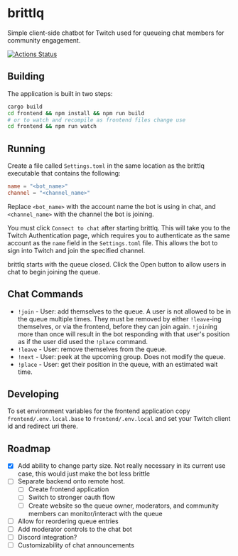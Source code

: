 # brittlq

Simple client-side chatbot for Twitch used for queueing chat members for community engagement.

[![Actions Status](https://github.com/brittlq/brittlq/workflows/CI/badge.svg)](https://github.com/brittlq/brittlq/actions)

## Building

The application is built in two steps:

```bash
cargo build
cd frontend && npm install && npm run build
# or to watch and recompile as frontend files change use
cd frontend && npm run watch
```

## Running

Create a file called `Settings.toml` in the same location as the brittlq executable that contains the following:

```toml
name = "<bot_name>"
channel = "<channel_name>"
```

Replace `<bot_name>` with the account name the bot is using in chat, and `<channel_name>` with the channel the bot is joining.

You must click `Connect to chat` after starting brittlq. This will take you to the Twitch Authentication page, which requires you to authenticate as the same account as the `name` field in the `Settings.toml` file. This allows the bot to sign into Twitch and join the specified channel.

brittlq starts with the queue closed. Click the Open button to allow users in chat to begin joining the queue.

## Chat Commands

- `!join` - User: add themselves to the queue. A user is not allowed to be in the queue multiple times. They must be removed by either `!leave`-ing themselves, or via the frontend, before they can join again. `!join`ing more than once will result in the bot responding with that user's position as if the user did used the `!place` command.
- `!leave` - User: remove themselves from the queue.
- `!next` - User: peek at the upcoming group. Does not modify the queue.
- `!place` - User: get their position in the queue, with an estimated wait time.

## Developing

To set environment variables for the frontend application copy `frontend/.env.local.base` to `frontend/.env.local` and set your Twitch client id and redirect uri there.

## Roadmap

- [x] Add ability to change party size. Not really necessary in its current use case, this would just make the bot less brittle
- [ ] Separate backend onto remote host.
  - [ ] Create frontend application
  - [ ] Switch to stronger oauth flow
  - [ ] Create website so the queue owner, moderators, and community members can monitor/interact with the queue
- [ ] Allow for reordering queue entries
- [ ] Add moderator controls to the chat bot
- [ ] Discord integration?
- [ ] Customizability of chat announcements
